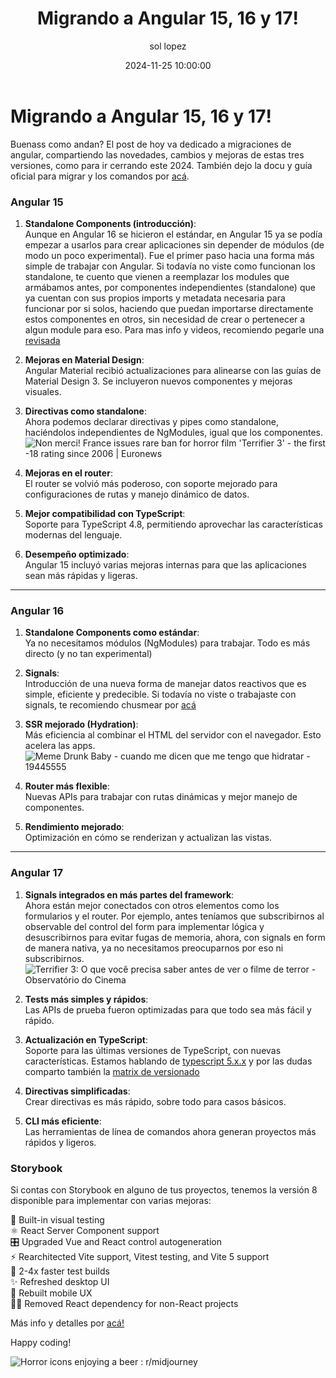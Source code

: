 ﻿---
date: 2024-11-25 10:00:00
layout: post
title: Migrando a Angular 15, 16 y 17!
description: Migrando
language: es
image: "../assets/img/ng17.svg"
category: CODE
tags:
  - coding
  - migrating
  - humor
author: sol lopez
---

# Migrando a Angular 15, 16 y 17!
Buenass como andan? El post de hoy va dedicado a migraciones de angular, compartiendo las novedades, cambios y mejoras de estas tres versiones, como para ir cerrando este 2024. 
También dejo la docu y guía oficial para migrar y los comandos por [acá](https://angular.dev/update-guide).




### **Angular 15**

1.  **Standalone Components (introducción)**:  
    Aunque en Angular 16 se hicieron el estándar, en Angular 15 ya se podía empezar a usarlos para crear aplicaciones sin depender de módulos (de modo un poco experimental). Fue el primer paso hacia una forma más simple de trabajar con Angular. 
Si todavía no viste como funcionan los standalone, te cuento que vienen a reemplazar los modules que armábamos antes, por componentes independientes (standalone) que ya cuentan con sus propios imports y metadata necesaria para funcionar por si solos, haciendo que puedan importarse directamente estos componentes en otros, sin necesidad de crear o pertenecer a algun module para eso. 
Para mas info y videos, recomiendo pegarle una [revisada](https://v17.angular.io/guide/standalone-components)
    
2.  **Mejoras en Material Design**:  
    Angular Material recibió actualizaciones para alinearse con las guías de Material Design 3. Se incluyeron nuevos componentes y mejoras visuales.
    
3.  **Directivas como standalone**:  
    Ahora podemos declarar directivas y pipes como standalone, haciéndolos independientes de NgModules, igual que los componentes.
![Non merci! France issues rare ban for horror film 'Terrifier 3' - the first  -18 rating since 2006 | Euronews](https://static.euronews.com/articles/stories/08/78/01/90/1200x675_cmsv2_60ff6e18-32fc-5f9b-a9a2-61b32e94caa0-8780190.jpg)
    
4.  **Mejoras en el router**:  
    El router se volvió más poderoso, con soporte mejorado para configuraciones de rutas y manejo dinámico de datos.
    
5.  **Mejor compatibilidad con TypeScript**:  
    Soporte para TypeScript 4.8, permitiendo aprovechar las características modernas del lenguaje.
    
6.  **Desempeño optimizado**:  
    Angular 15 incluyó varias mejoras internas para que las aplicaciones sean más rápidas y ligeras.
    

----------

### **Angular 16**

1.  **Standalone Components como estándar**:  
    Ya no necesitamos módulos (NgModules) para trabajar. Todo es más directo (y no tan experimental)
    
2.  **Signals**:  
    Introducción de una nueva forma de manejar datos reactivos que es simple, eficiente y predecible. Si todavía no viste o trabajaste con signals, te recomiendo chusmear por [acá](https://angular.dev/guide/signals)
    
3.  **SSR mejorado (Hydration)**:  
    Más eficiencia al combinar el HTML del servidor con el navegador. Esto acelera las apps.
    ![Meme Drunk Baby - cuando me dicen que me tengo que hidratar - 19445555](https://cdn.memegenerator.es/descargar/19445555)
    
4.  **Router más flexible**:  
    Nuevas APIs para trabajar con rutas dinámicas y mejor manejo de componentes.
    
5.  **Rendimiento mejorado**:  
    Optimización en cómo se renderizan y actualizan las vistas.
    

----------

### **Angular 17**

1.  **Signals integrados en más partes del framework**:  
    Ahora están mejor conectados con otros elementos como los formularios y el router.
    Por ejemplo, antes teníamos que subscribirnos al observable del control del form para implementar lógica y desuscribirnos para evitar fugas de memoria, ahora, con signals en form de manera nativa, ya no necesitamos preocuparnos por eso ni subscribirnos.
    ![Terrifier 3: O que você precisa saber antes de ver o filme de terror -  Observatório do Cinema](https://media.tenor.com/iHa8Q3BQsYgAAAAe/terrifier-clown-meme.png)
    
2.  **Tests más simples y rápidos**:  
    Las APIs de prueba fueron optimizadas para que todo sea más fácil y rápido.
    
3.  **Actualización en TypeScript**:  
    Soporte para las últimas versiones de TypeScript, con nuevas características. Estamos hablando de [typescript 5.x.x](https://www.typescriptlang.org/docs/handbook/release-notes/typescript-5-0.html) y por las dudas comparto también la [matrix de versionado](https://angular.dev/reference/versions) 
    
4.  **Directivas simplificadas**:  
    Crear directivas es más rápido, sobre todo para casos básicos.
    
5.  **CLI más eficiente**:  
    Las herramientas de línea de comandos ahora generan proyectos más rápidos y ligeros.

### Storybook
Si contas con Storybook en alguno de tus proyectos, tenemos la versión 8 disponible para implementar con varias mejoras:


📸 Built-in visual testing  
⚛️ React Server Component support  
🎛️ Upgraded Vue and React control autogeneration  
⚡️ Rearchitected Vite support, Vitest testing, and Vite 5 support  
🧪 2-4x faster test builds  
✨ Refreshed desktop UI  
📲 Rebuilt mobile UX  
🙅‍♀️ Removed React dependency for non-React projects

Más info y detalles por [acá!](https://storybook.js.org/blog/storybook-8/)

Happy coding!



![Horror icons enjoying a beer : r/midjourney](https://preview.redd.it/horror-icons-enjoying-a-beer-v0-s5yqa6o66isb1.jpg?width=640&crop=smart&auto=webp&s=01e8df3068dc16a1d4016371988c1c77809a5e70)
